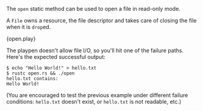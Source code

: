The `open` static method can be used to open a file in read-only mode.

A `File` owns a resource, the file descriptor and takes care of closing the
file when it is `drop`ed.

{open.play}

The playpen doesn't allow file I/O, so you'll hit one of the failure paths.
Here's the expected successful output:

```
$ echo "Hello World!" > hello.txt
$ rustc open.rs && ./open
hello.txt contains:
Hello World!
```

(You are encouraged to test the previous example under different failure
conditions: `hello.txt` doesn't exist, or `hello.txt` is not readable,
etc.)
